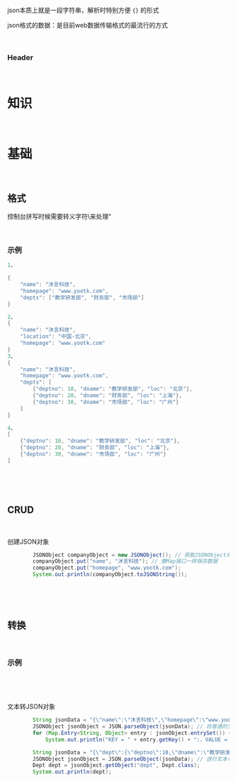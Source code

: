 ‍

‍

json本质上就是一段字符串，解析时特别方便 `{}`​ 的形式

json格式的数据：是目前web数据传输格式的最流行的方式

‍

### Header

‍

# 知识

‍

# 基础

‍

## 格式

控制台拼写时候需要转义字符\来处理"

‍

### 示例

```java
1、

{
    "name": "沐言科技",
    "homepage": "www.yootk.com",
    "depts": ["教学研发部", "财务部", "市场部"]
}

2、
{
    "name": "沐言科技",
    "location": "中国-北京",
    "homepage": "www.yootk.com"
}
3、
{
    "name": "沐言科技",
    "homepage": "www.yootk.com",
    "depts": [
        {"deptno": 10, "dname": "教学研发部", "loc": "北京"},
        {"deptno": 20, "dname": "财务部", "loc": "上海"},
        {"deptno": 30, "dname": "市场部", "loc": "广州"}
    ]
}

4、
[
    {"deptno": 10, "dname": "教学研发部", "loc": "北京"},
    {"deptno": 20, "dname": "财务部", "loc": "上海"},
    {"deptno": 30, "dname": "市场部", "loc": "广州"}
]

```

‍

‍

## CRUD

‍

创建JSON对象

```java
        JSONObject companyObject = new JSONObject(); // 获取JSONObject对象
        companyObject.put("name", "沐言科技"); // 像Map接口一样保存数据
        companyObject.put("homepage", "www.yootk.com");
        System.out.println(companyObject.toJSONString());

```

‍

‍

## 转换

‍

### 示例

‍

‍

文本转JSON对象

```java
        String jsonData = "{\"name\":\"沐言科技\",\"homepage\":\"www.yootk.com\"}"; // JSON文本
        JSONObject jsonObject = JSON.parseObject(jsonData); // 将普通的文本转为JSON对象
        for (Map.Entry<String, Object> entry : jsonObject.entrySet()) {
            System.out.println("KEY = " + entry.getKey() + ":、VALUE = " + entry.getValue());
```

```java
        String jsonData = "{\"dept\":{\"deptno\":10,\"dname\":\"教学研发部\",\"loc\":\"北京\"}}"; // JSON文本
        JSONObject jsonObject = JSON.parseObject(jsonData); // 进行文本与JSON对象之间的转换
        Dept dept = jsonObject.getObject("dept", Dept.class);
        System.out.println(dept);
```

‍

‍
